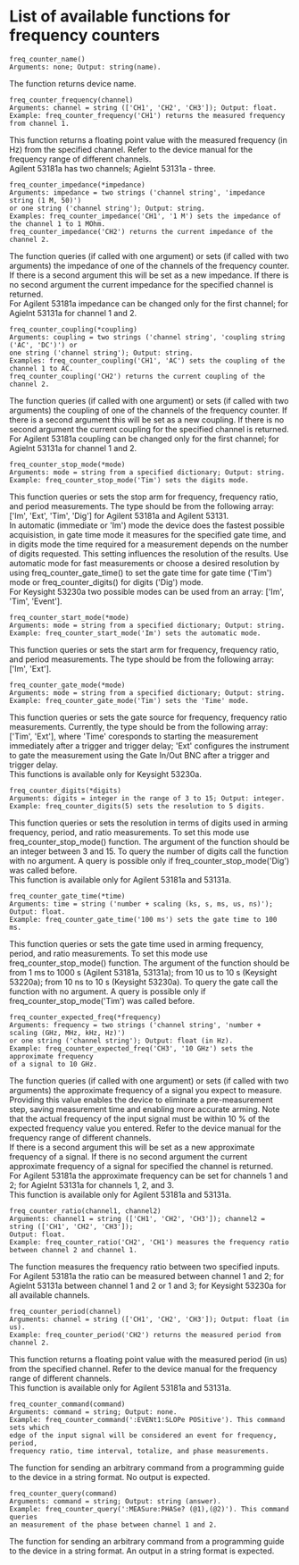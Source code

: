 # List of available functions for frequency counters

```python3
freq_counter_name()
Arguments: none; Output: string(name).
```
The function returns device name.
```python3
freq_counter_frequency(channel)
Arguments: channel = string (['CH1', 'CH2', 'CH3']); Output: float.
Example: freq_counter_frequency('CH1') returns the measured frequency from channel 1.
```
This function returns a floating point value with the measured frequency (in Hz) from the specified channel. Refer to the device manual for the frequency range of different channels.<br/>
Agilent 53181a has two channels; Agielnt 53131a - three.<br/>
```python3
freq_counter_impedance(*impedance)
Arguments: impedance = two strings ('channel string', 'impedance string (1 M, 50)')
or one string ('channel string'); Output: string.
Examples: freq_counter_impedance('CH1', '1 M') sets the impedance of the channel 1 to 1 MOhm.
freq_counter_impedance('CH2') returns the current impedance of the channel 2.
```
The function queries (if called with one argument) or sets (if called with two arguments) the impedance of one of the channels of the frequency counter. If there is a second argument this will be set as a new impedance. If there is no second argument the current impedance for the specified channel is returned.<br/>
For Agilent 53181a impedance can be changed only for the first channel; for Agielnt 53131a for channel 1 and 2.<br/>
```python3
freq_counter_coupling(*coupling)
Arguments: coupling = two strings ('channel string', 'coupling string ('AC', 'DC')') or 
one string ('channel string'); Output: string.
Examples: freq_counter_coupling('CH1', 'AC') sets the coupling of the channel 1 to AC.
freq_counter_coupling('CH2') returns the current coupling of the channel 2.
```
The function queries (if called with one argument) or sets (if called with two arguments) the coupling of one of the channels of the frequency counter. If there is a second argument this will be set as a new coupling. If there is no second argument the current coupling for the specified channel is returned.<br/>
For Agilent 53181a coupling can be changed only for the first channel; for Agielnt 53131a for channel 1 and 2.<br/>
```python3
freq_counter_stop_mode(*mode)
Arguments: mode = string from a specified dictionary; Output: string.
Example: freq_counter_stop_mode('Tim') sets the digits mode.
```
This function queries or sets the stop arm for frequency, frequency ratio, and period measurements. The type should be from the following array:<br/>
['Im', 'Ext', 'Tim', 'Dig'] for Agilent 53181a and Agilent 53131.<br/>
In automatic (immediate or 'Im') mode the device does the fastest possible acquisistion, in gate time mode it measures for the specified gate time, and in digits mode the time required for a measurement depends on the number of digits requested. This setting influences the resolution of the results. Use automatic mode for fast measurements or choose a desired resolution by using freq_counter_gate_time() to set the gate time for gate time ('Tim') mode or freq_counter_digits() for digits ('Dig') mode.<br/>
For Keysight 53230a two possible modes can be used from an array: ['Im', 'Tim', 'Event'].<br/>
```python3
freq_counter_start_mode(*mode)
Arguments: mode = string from a specified dictionary; Output: string.
Example: freq_counter_start_mode('Im') sets the automatic mode.
```
This function queries or sets the start arm for frequency, frequency ratio, and period measurements. The type should be from the following array:<br/>
['Im', 'Ext'].<br/>
```python3
freq_counter_gate_mode(*mode)
Arguments: mode = string from a specified dictionary; Output: string.
Example: freq_counter_gate_mode('Tim') sets the 'Time' mode.
```
This function queries or sets the gate source for frequency, frequency ratio measurements. Currently, the type should be from the following array:
['Tim', 'Ext'], where 'Time' coresponds to starting the measurement immediately after a trigger and trigger delay; 'Ext' configures the instrument to gate the measurement using the Gate In/Out BNC after a trigger and trigger delay.<br/>
This functions is available only for Keysight 53230a.
```python3
freq_counter_digits(*digits)
Arguments: digits = integer in the range of 3 to 15; Output: integer.
Example: freq_counter_digits(5) sets the resolution to 5 digits.
```
This function queries or sets the resolution in terms of digits used in arming frequency, period, and ratio measurements. To set this mode use freq_counter_stop_mode() function. The argument of the function should be an integer between 3 and 15. To query the number of digits call the function with no argument. A query is possible only if freq_counter_stop_mode('Dig') was called before.<br/>
This function is available only for Agilent 53181a and 53131a.<br/>
```python3
freq_counter_gate_time(*time)
Arguments: time = string ('number + scaling (ks, s, ms, us, ns)'); Output: float.
Example: freq_counter_gate_time('100 ms') sets the gate time to 100 ms.
```
This function queries or sets the gate time used in arming frequency, period, and ratio measurements. To set this mode use freq_counter_stop_mode() function. The argument of the function should be from 1 ms to 1000 s (Agilent 53181a, 53131a); from 10 us to 10 s (Keysight 53220a); from 10 ns to 10 s (Keysight 53230a). To query the gate call the function with no argument. A query is possible only if freq_counter_stop_mode('Tim') was called before.<br/>
```python3
freq_counter_expected_freq(*frequency)
Arguments: frequency = two strings ('channel string', 'number + scaling (GHz, MHz, kHz, Hz)')
or one string ('channel string'); Output: float (in Hz).
Example: freq_counter_expected_freq('CH3', '10 GHz') sets the approximate frequency
of a signal to 10 GHz.
```
The function queries (if called with one argument) or sets (if called with two arguments) the approximate frequency of a signal you expect to measure. Providing this value enables the device to eliminate a pre-measurement step, saving measurement time and enabling more accurate arming. Note that the actual frequency of the input signal must be within 10 % of the expected frequency value you entered. Refer to the device manual for the frequency range of different channels.<br/>
If there is a second argument this will be set as a new approximate frequency of a signal. If there is no second argument the current approximate frequency of a signal for specified the channel is returned.<br/>
For Agilent 53181a the approximate frequency can be set for channels 1 and 2; for Agielnt 53131a for channels 1, 2, and 3.<br/>
This function is available only for Agilent 53181a and 53131a.<br/>
```python3
freq_counter_ratio(channel1, channel2)
Arguments: channel1 = string (['CH1', 'CH2', 'CH3']); channel2 = string (['CH1', 'CH2', 'CH3']);
Output: float.
Example: freq_counter_ratio('CH2', 'CH1') measures the frequency ratio between channel 2 and channel 1.
```
The function measures the frequency ratio between two specified inputs.<br/>
For Agilent 53181a the ratio can be measured between channel 1 and 2; for Agielnt 53131a between channel 1 and 2 or 1 and 3; for Keysight 53230a for all available channels.<br/>
```python3
freq_counter_period(channel)
Arguments: channel = string (['CH1', 'CH2', 'CH3']); Output: float (in us).
Example: freq_counter_period('CH2') returns the measured period from channel 2.
```
This function returns a floating point value with the measured period (in us) from the specified channel. Refer to the device manual for the frequency range of different channels.<br/>
This function is available only for Agilent 53181a and 53131a.<br/>
```python3
freq_counter_command(command)
Arguments: command = string; Output: none.
Example: freq_counter_command(':EVENt1:SLOPe POSitive'). This command sets which
edge of the input signal will be considered an event for frequency, period,
frequency ratio, time interval, totalize, and phase measurements.
```
The function for sending an arbitrary command from a programming guide to the device in a string format. No output is expected.<br/>
```python3
freq_counter_query(command)
Arguments: command = string; Output: string (answer).
Example: freq_counter_query(':MEASure:PHASe? (@1),(@2)'). This command queries
an measurement of the phase between channel 1 and 2.
```
The function for sending an arbitrary command from a programming guide to the device in a string format. An output in a string format is expected.<br/>
